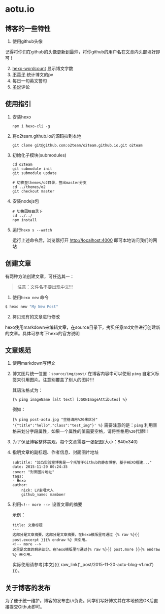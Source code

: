 # aotu.io

## 博客的一些特性

1. 使用github头像

  记得将你们在github的头像更新到最帅，将你github的用户名在文章内头部填好即可！

2. [hexo-wordcount](https://npmjs.org/package/hexo-wordcount) 显示博文字数
3. [不蒜子](http://ibruce.info/2015/04/04/busuanzi/) 统计博文的pv
4. 每日一句英文警句
5. [多说](http://duoshuo.com)评论

## 使用指引

1. 安装hexo

    ```
    npm i hexo-cli -g
    ```

2. 将o2team.github.io的源码拉到本地

    ```
    git clone git@github.com:o2team/o2team.github.io.git o2team
    ```

3. 初始化子模块(submodules)

    ```
    cd o2team
    git submodule init
    git submodule update
    
    # 切换至themes/o2目录，签出master分支
    cd ../themes/o2
    git checkout master
    ```

4. 安装nodejs包

    ```
    # 切换回根目录下
    cd ../../
    npm install
    ```

5. 运行`hexo s --watch`

    运行上述命令后，浏览器打开 [http://localhost:4000](http://localhost:4000) 即可本地访问我们的网站
    
## 创建文章

有两种方法创建文章，可任选其一：

> 注意：文件名不要出现中文!!!

1. 使用`hexo new` 命令
  
  ``` bash
  $ hexo new "My New Post"
  ```

2. 拷贝现有的文章进行修改
  
  hexo使用markdown来编辑文章，在source目录下，拷贝任意md文件进行创建新的文章。具体可参考下hexo的官方说明

## 文章规范

1. 使用markdown写博文 
2. 博文图片统一位置：`source/img/post/`
    在博客内容中可以使用 `pimg` 自定义标签来引用图片。注意别覆盖了别人的图片!!!

    其语法格式为：
    
    `{% pimg imageName [alt text] [JSONImageAttibutes] %}`
    
    例如： 
    
    `{% pimg post-aotu.jpg "空格请用%20来区分" '{"title":"hello","class":"test_img"}' %}`
    需要注意的是：`pimg` 利用空格来划分字段属性，如果一个属性的值需要空格，请将空格用`%20`代替!!!    

3. 为了保证博客整体美观，每个文章需要一张配图(大小：840x340)
4. 指明文章的副标题、作者信息、封面图片地址

    ```
    subtitle: "凹凸实验室博客是一个托管于Github的静态博客，基于HEXO搭建..."
    date: 2015-11-20 00:24:35
    cover: "封面图片地址"
    tags:
    - Hexo
    author:
        nick: LV主唱大人
        github_name: mamboer

    ```
5. 利用`<!-- more --> `设置文章的摘要

    示例：
    ```
	title: 文章标题
	---
	这部分是文章摘要，这部分是文章摘要。在hexo模版里可通过 {% raw %}{{ post.excerpt }}{% endraw %} 来引用。
	<!-- more --> 
	这里是文章的剩余部分。在hexo模版里可通过{% raw %}{{ post.more }}{% endraw %} 来引用。
    ```

    实际使用请参考[本文]({{ raw_link('_post/2015-11-20-aotu-blog-v1.md') }})。


## 关于博客的发布

为了便于统一维护，博客的发布由`LV`负责。同学们写好博文并在本地预览OK后直接提交Github即可。  
